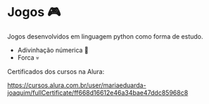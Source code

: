 # Jogos 🎮 
Jogos desenvolvidos em linguagem python como forma de estudo.

* Adivinhação númerica 🔢
* Forca 💀

Certificados dos cursos na Alura:

https://cursos.alura.com.br/user/mariaeduarda-joaquim/fullCertificate/ff668d16612e46a34bae47ddc85968c8

